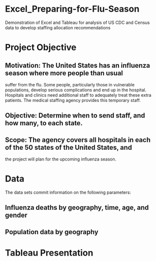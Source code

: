 # Excel_Preparing-for-Flu-Season
Demonstration of Excel and Tableau for analysis of US CDC and Census data to develop staffing allocation recommendations
# Project Objective
## Motivation: The United States has an influenza season where more people than usual
suffer from the flu. Some people, particularly those in vulnerable populations, develop serious
complications and end up in the hospital. Hospitals and clinics need additional staff to
adequately treat these extra patients. The medical staffing agency provides this temporary
staff.
## Objective: Determine when to send staff, and how many, to each state.
## Scope: The agency covers all hospitals in each of the 50 states of the United States, and
the project will plan for the upcoming influenza season.
# Data
The data sets commit information on the following parameters:
## Influenza deaths by geography, time, age, and gender
## Population data by geography
# Tableau Presentation

